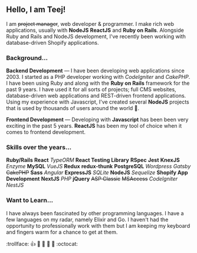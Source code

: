## Hello, I am Teej!

I am <del>project manager</del>, web developer & programmer. I make rich web applications, usually with **NodeJS** **ReactJS** and **Ruby on Rails**. Alongside Ruby and Rails and NodeJS development, I've recently been working with database-driven Shopify applications.

### Background...

**Backend Development** — I have been developing web applications since 2003. I started as a PHP developer working with _CodeIgniter_ and _CakePHP_. I have been using Ruby and along with the **Ruby on Rails** framework for the past 9 years. I have used it for all sorts of projects; full CMS websites, database-driven web applications and REST-driven frontend applications. Using my experience with Javascript, I've created several **NodeJS** projects that is used by thousands of users around the world 🥰.

**Frontend Development** — Developing with **Javascript** has been been very exciting in the past 5 years. **ReactJS** has been my tool of choice when it comes to frontend development.

### Skills over the years...

**Ruby/Rails** **React** _TypeORM_ **React Testing Library** **RSpec** **Jest** **KnexJS**  _Enzyme_ **MySQL**  _VueJS_ **Redux** **redux-thunk** **PostgreSQL** _Wordpress_ _Gatsby_ ~~CakePHP~~ **Sass** _Angular_ **ExpressJS** _SQLite_ **NodeJS**  _Sequelize_ **Shopify App Development** **NextJS** _PHP_ **jQuery** ~~ASP Classic~~ ~~MSAccess~~ _CodeIgniter_ _NestJS_

### Want to Learn...

I have always been fascinated by other programming languages. I have a few languages on my radar, namely Elixir and Go. I haven't had the opportunity to professionally work with them but I am keeping my keyboard and fingers warm for a chance to get at them.

:trollface: :+1: :camel: :tada: :rocket: :metal: :octocat:
